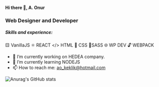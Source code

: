 #### Hi there 👋, A. Onur
### Web Designer and  Developer

#####  Skills and experience: 
🟨 VanillaJS  ⚛️ REACT </> HTML 🌈 CSS 💅SASS 🌐 WP DEV 🔓 WEBPACK

- 🔭 I’m currently working on HEDEA company. 
- 🌱 I’m currently learning NODEJS 
- 📫 How to reach me: ao_keklik@hotmail.com 


![Anurag's GitHub stats](https://github-readme-stats.vercel.app/api?username=anuraghazra&show_icons=true&theme=transparent)

